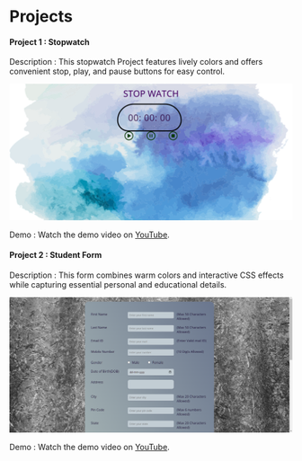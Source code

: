 
# Projects
#### Project 1 : Stopwatch
Description : This stopwatch Project features lively colors and offers convenient stop, play, and pause buttons for easy control.

![screenshot](images/Stopwatch.png)

Demo : Watch the demo video on [YouTube](https://youtu.be/wpIzgGk_N1I).

#### Project 2 : Student Form
Description : This form combines warm colors and interactive CSS effects while capturing essential personal and educational details.

![screenshot](images/Form.png)

Demo : Watch the demo video on [YouTube](https://youtu.be/8E8uc9dUXE8).

